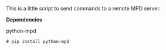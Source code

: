This is a little script to send commands to a remote MPD server. 


**Dependencies**

python-mpd


```
# pip install python-mpd
```